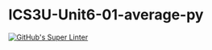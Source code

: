 # ICS3U-Unit6-01-average-py

[![GitHub's Super Linter](https://github.com/Rohnin-Barrette/ICS3U-Unit6-01-average-py/workflows/GitHub's%20Super%20Linter/badge.svg)](https://github.com/Rohnin-Barrette/ICS3U-Unit6-01-average-py/actions)
